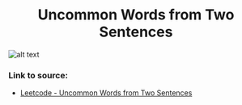 <h1 align="center">Uncommon Words from Two Sentences</h1>

![alt text](https://images2.imgbox.com/b3/38/DrQxduql_o.png?raw=true)

### Link to source: 
- <a href="https://leetcode.com/problems/uncommon-words-from-two-sentences/">Leetcode - Uncommon Words from Two Sentences</a>

